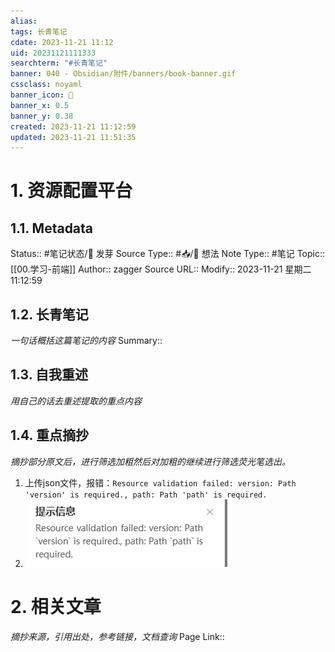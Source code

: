 ```yaml
---
alias: 
tags: 长青笔记
cdate: 2023-11-21 11:12
uid: 20231121111333
searchterm: "#长青笔记"
banner: 040 - Obsidian/附件/banners/book-banner.gif
cssclass: noyaml
banner_icon: 💌
banner_x: 0.5
banner_y: 0.38
created: 2023-11-21 11:12:59
updated: 2023-11-21 11:51:35
---
```


# 1. 资源配置平台

## 1.1. Metadata

Status:: #笔记状态/🌱 发芽
Source Type:: #📥/💭 想法 
Note Type:: #笔记
Topic:: [[00.学习-前端]]
Author:: zagger
Source URL::
Modify:: 2023-11-21 星期二 11:12:59

## 1.2. 长青笔记

_一句话概括这篇笔记的内容_
Summary::

## 1.3. 自我重述

_用自己的话去重述提取的重点内容_

## 1.4. 重点摘抄

_摘抄部分原文后，进行筛选加粗然后对加粗的继续进行筛选荧光笔选出。_

1. 上传json文件，报错：`Resource validation failed: version: Path 'version' is required., path: Path 'path' is required.`
2. ![image.png](https://raw.githubusercontent.com/zaggerj/obsidian_picgo/main/obsidian/20231121111756.png)


# 2. 相关文章

_摘抄来源，引用出处，参考链接，文档查询_
Page Link::



